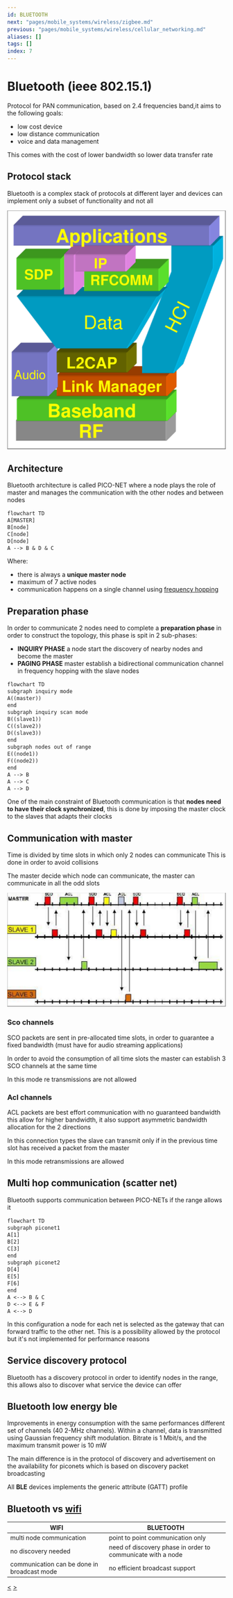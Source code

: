 ```yaml
---
id: BLUETOOTH
next: "pages/mobile_systems/wireless/zigbee.md"
previous: "pages/mobile_systems/wireless/cellular_networking.md"
aliases: []
tags: []
index: 7
---
```


# Bluetooth (ieee 802.15.1)

Protocol for PAN communication, based on 2.4 frequencies band,it aims to the following goals:

- low cost device
- low distance communication
- voice and data management

This comes with the cost of lower bandwidth so lower data transfer rate

## Protocol stack

Bluetooth is a complex stack of protocols at different layer and devices can implement only a subset of functionality and not all

![](assets/mobile_systems/Pasted%20image%2020240312123425.png)

## Architecture

Bluetooth architecture is called PICO-NET where a node plays the role of master and manages the communication with the other nodes and between nodes

```mermaid
flowchart TD
A[MASTER]
B[node]
C[node]
D[node]
A --> B & D & C
```

Where:

- there is always a **unique master node**
- maximum of 7 active nodes
- communication happens on a single channel using [frequency hopping](https://it.wikipedia.org/wiki/Frequency-hopping_spread_spectrum)

## Preparation phase

In order to communicate 2 nodes need to complete a **preparation phase** in order to construct the topology, this phase is spit in 2 sub-phases:

- **INQUIRY PHASE** a node start the discovery of nearby nodes and become the master
- **PAGING PHASE** master establish a bidirectional communication channel in frequency hopping with the slave nodes

```mermaid
flowchart TD
subgraph inquiry mode
A((master))
end
subgraph inquiry scan mode
B((slave1))
C((slave2))
D((slave3))
end
subgraph nodes out of range
E((node1))
F((node2))
end
A --> B
A --> C
A --> D
```

One of the main constraint of Bluetooth communication is that **nodes need to have their clock synchronized**, this is done by imposing the master clock to the slaves that adapts their clocks

## Communication with master

Time is divided by time slots in which only 2 nodes can communicate This is done in order to avoid collisions

The master decide which node can communicate, the master can communicate in all the odd slots

![](assets/mobile_systems/Pasted%20image%2020240312130107.png)

### Sco channels

SCO packets are sent in pre-allocated time slots, in order to guarantee a fixed bandwidth (must have for audio streaming applications)

In order to avoid the consumption of all time slots the master can establish 3 SCO channels at the same time

In this mode re transmissions are not allowed
### Acl channels

ACL packets are best effort communication with no guaranteed bandwidth this allow for higher bandwidth, it also support asymmetric bandwidth allocation for the  2 directions

In this connection types the slave can transmit only if in the previous time slot has received a packet from the master

In this mode retransmissions are allowed

## Multi hop communication (scatter net)

Bluetooth supports communication between PICO-NETs if the range allows it

```mermaid
flowchart TD
subgraph piconet1
A[1]
B[2]
C[3]
end
subgraph piconet2
D[4]
E[5]
F[6]
end
A <--> B & C
D <--> E & F
A <--> D
```

In this configuration a node for each net is selected as the gateway that can forward traffic to the other net. This is a possibility allowed by the protocol but it's not implemented for performance reasons

## Service discovery protocol

Bluetooth has a discovery protocol in order to identify nodes in the range, this allows also to discover what service the device can offer

## Bluetooth low energy ble

Improvements in energy consumption with the same performances different set of channels (40 2-MHz channels). Within a channel, data is transmitted using Gaussian frequency shift modulation. Bitrate is 1 Mbit/s, and the maximum transmit power is 10 mW

The main difference is in the protocol of discovery and advertisement on the availability for piconets which is based on discovery packet broadcasting

All **BLE** devices implements the generic attribute (GATT) profile

## Bluetooth vs [wifi](pages/mobile_systems/wireless/wifi.md)

| WIFI                                        | BLUETOOTH                                                   |
| ------------------------------------------- | ----------------------------------------------------------- |
| multi node communication                    | point to point communication only                           |
| no discovery needed                         | need of discovery phase in order to communicate with a node |
| communication can be done in broadcast mode | no efficient broadcast support                              |
[<](pages/mobile_systems/wireless/cellular_networking.md) [>](pages/mobile_systems/wireless/zigbee.md)
